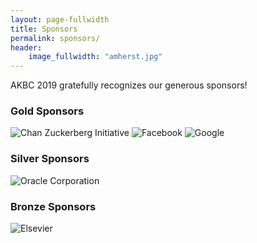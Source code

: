 ```yaml
---
layout: page-fullwidth
title: Sponsors
permalink: sponsors/
header:
    image_fullwidth: "amherst.jpg"
---
```


AKBC 2019 gratefully recognizes our generous sponsors!

### Gold Sponsors
<img style="display:inline" src="{{ site.baseurl }}/images/sponsors/cz-foundation/PNG/CZ_Signature_RGB.png" alt="Chan Zuckerberg Initiative" style="width: 30%">
<img style="display:inline" src="{{ site.baseurl }}/images/sponsors/Facebook-06-2015-Blue.png" alt="Facebook" style="width: 30%">
<img style="display:inline" src="{{ site.baseurl }}/images/sponsors/google.jpg" alt="Google" style="width: 30%">

### Silver Sponsors
<img style="display:inline" src="{{ site.baseurl }}/images/sponsors/oracle-sponsorship-clr.png" alt="Oracle Corporation" style="width: 30%">

### Bronze Sponsors
<img style="display:inline" src="{{ site.baseurl }}/images/sponsors/elsevier.jpeg" alt="Elsevier" style="width: 30%">

